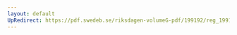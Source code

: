 ```yaml
---
layout: default
UpRedirect: https://pdf.swedeb.se/riksdagen-volumeG-pdf/199192/reg_199192/reg_199192_0795.pdf
---
```

